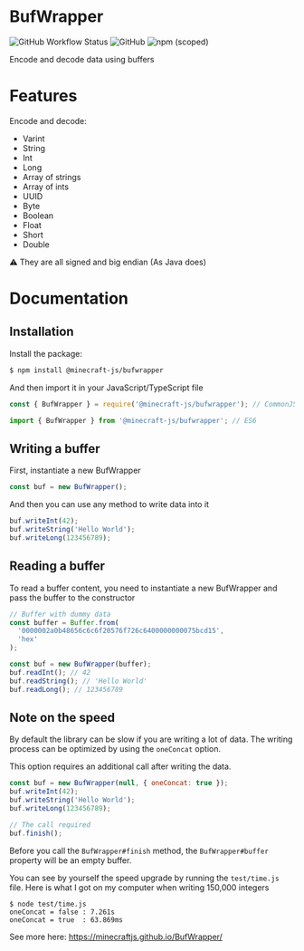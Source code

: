 # BufWrapper

![GitHub Workflow Status](https://img.shields.io/github/workflow/status/MinecraftJS/BufWrapper/Build?style=for-the-badge)
![GitHub](https://img.shields.io/github/license/MinecraftJS/BufWrapper?style=for-the-badge)
![npm (scoped)](https://img.shields.io/npm/v/@minecraft-js/bufwrapper?style=for-the-badge)

Encode and decode data using buffers

# Features

Encode and decode:

- Varint
- String
- Int
- Long
- Array of strings
- Array of ints
- UUID
- Byte
- Boolean
- Float
- Short
- Double

⚠️ They are all signed and big endian (As Java does)

# Documentation

## Installation

Install the package:

```bash
$ npm install @minecraft-js/bufwrapper
```

And then import it in your JavaScript/TypeScript file

```ts
const { BufWrapper } = require('@minecraft-js/bufwrapper'); // CommonJS

import { BufWrapper } from '@minecraft-js/bufwrapper'; // ES6
```

## Writing a buffer

First, instantiate a new BufWrapper

```js
const buf = new BufWrapper();
```

And then you can use any method to write data into it

```js
buf.writeInt(42);
buf.writeString('Hello World');
buf.writeLong(123456789);
```

## Reading a buffer

To read a buffer content, you need to instantiate a new BufWrapper and pass the buffer to the constructor

```js
// Buffer with dummy data
const buffer = Buffer.from(
  '0000002a0b48656c6c6f20576f726c6400000000075bcd15',
  'hex'
);

const buf = new BufWrapper(buffer);
buf.readInt(); // 42
buf.readString(); // 'Hello World'
buf.readLong(); // 123456789
```

## Note on the speed

By default the library can be slow if you are writing a lot of data.
The writing process can be optimized by using the `oneConcat` option.

This option requires an additional call after writing the data.

```js
const buf = new BufWrapper(null, { oneConcat: true });
buf.writeInt(42);
buf.writeString('Hello World');
buf.writeLong(123456789);

// The call required
buf.finish();
```

Before you call the `BufWrapper#finish` method, the `BufWrapper#buffer` property will be an empty buffer.

You can see by yourself the speed upgrade by running the `test/time.js` file. Here is
what I got on my computer when writing 150,000 integers

```
$ node test/time.js
oneConcat = false : 7.261s
oneConcat = true  : 63.869ms
```

See more here: https://minecraftjs.github.io/BufWrapper/
